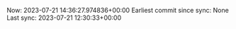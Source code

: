 Now: 2023-07-21 14:36:27.974836+00:00 Earliest commit since sync: None Last sync: 2023-07-21 12:30:33+00:00
